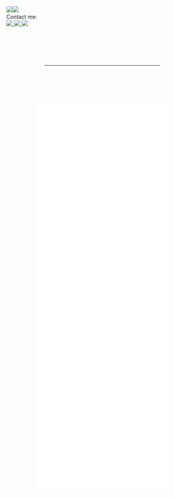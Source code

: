 <div width="100%">
  <div width="100%">
    <img src="https://komarev.com/ghpvc/?username=zzBBc&style=flat&color=3285a8">
    <img align="left" src="https://github-readme-stats.vercel.app/api?username=zzBBc&count_private=true&show_icons=true&theme=tokyonight">
  </div>
  <div>
    Contact me:
    <div>
      <a id="gmail-contact" href="https://mail.google.com/mail/?view=cm&to=vuongngxuan0109%40gmail.com">
        <img src="https://img.shields.io/badge/Gmail-D14836?style=for-the-badge&logo=gmail&logoColor=white">
      </a>
      <a id="linkedin-contact" href="https://www.linkedin.com/in/vuongngxuan/">
        <img src="https://img.shields.io/badge/LinkedIn-0077B5?style=for-the-badge&logo=linkedin&logoColor=white">
      </a>
      <a id="facebook-contact" href="https://www.facebook.com/vuongngxuan/">
        <img src="https://img.shields.io/badge/Facebook-1877F2?style=for-the-badge&logo=facebook&logoColor=white">
      </a>
    </div>
  </div>
</div>
<div width="100%" style="margin: 100px;">
  <hr/>
</div>

<div width="100%" style="text-align: center;">
  <img style='align="center"; width="100%";' src="./github-metrics.svg" alt="Metrics">
</div>

<!-- <img align="right" src="https://github-readme-stats.vercel.app/api/top-langs/?username=zzBBc">
 -->
<!--
**zzBBc/zzBBc** is a ✨ _special_ ✨ repository because its `README.md` (this file) appears on your GitHub profile.

Here are some ideas to get you started:

- 🔭 I’m currently working on ...
- 🌱 I’m currently learning ...
- 👯 I’m looking to collaborate on ...
- 🤔 I’m looking for help with ...
- 💬 Ask me about ...
- 📫 How to reach me: ...
- 😄 Pronouns: ...
- ⚡ Fun fact: ...
-->
